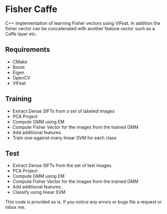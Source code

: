 # Fisher Caffe
C++ implementation of learning Fisher vectors using VlFeat. In addition the fisher vector can be concatenated with another feature vector such as a Caffe layer etc. 

## Requirements
* CMake
* Boost
* Eigen
* OpenCV
* VlFeat

## Training
* Extract Dense SIFTs from a set of labeled images
* PCA Project
* Compute GMM using EM
* Compute Fisher Vector for the images from the trained GMM
* Add additional features.
* Train one-against-many linear SVM for each class

## Test
* Extract Dense SIFTs from the set of test images
* PCA Project
* Compute GMM using EM
* Compute Fisher Vector for the images from the trained GMM
* Add additional features.
* Classify using linear SVM


This code is provided as is. If you notice any errors or bugs file a request or inbox me. 
